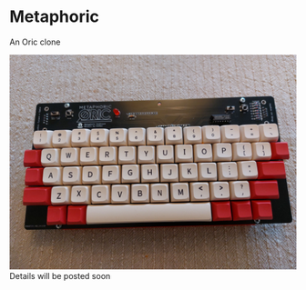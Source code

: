 # Metaphoric
An Oric clone

![OricFront](./Pictures/20250114_101616.jpg)
Details will be posted soon
